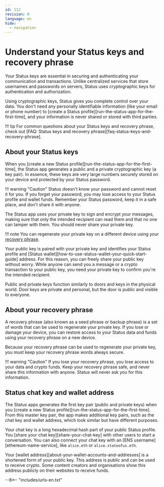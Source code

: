 ```yaml
---
id: 112
revision: 0
language: en
hide:
  - navigation
---
```


# Understand your Status keys and recovery phrase

Your Status keys are essential in securing and authenticating your communication and transactions. Unlike centralized services that store usernames and passwords on servers, Status uses cryptographic keys for authentication and authorization.

Using cryptographic keys, Status gives you complete control over your data. You don't need any personally identifiable information (like your email or phone number) to [create a Status profile][run-the-status-app-for-the-first-time], and your information is never shared or stored with third parties.

!!! tip
    For common questions about your Status keys and recovery phrase, check out [FAQ: Status keys and recovery phrase][faq-status-keys-and-recovery-phrase].

## About your Status keys

When you [create a new Status profile][run-the-status-app-for-the-first-time], the Status app generates a public and a private cryptographic key (a key pair). In essence, these keys are very large numbers securely stored on your device and protected by your Status password.

!!! warning "Caution"
    Status doesn't know your password and cannot reset it for you. If you forget your password, you may lose access to your Status profile and wallet funds. Remember your Status password, keep it in a safe place, and don't share it with anyone.

The Status app uses your private key to sign and encrypt your messages, making sure that only the intended recipient can read them and that no one can tamper with them. You should never share your private key.

!!! note
    You can regenerate your private key on a different device using your [recovery phrase](#about-your-recovery-phrase).

Your public key is paired with your private key and identifies your Status profile and [Status wallet][how-to-use-status-wallet-your-quick-start-guide] address. For this reason, you can freely share your public key without worry. While anyone can send you a message or a crypto transaction to your public key, you need your private key to confirm you're the intended recipient.

Public and private keys function similarly to doors and keys in the physical world. Door keys are private and personal, but the door is public and visible to everyone.

## About your recovery phrase

A recovery phrase (also known as a seed phrase or backup phrase) is a set of words that can be used to regenerate your private key. If you lose or damage your device, you can restore access to your Status data and funds using your recovery phrase on a new device.

Because your recovery phrase can be used to regenerate your private key, you must keep your recovery phrase words always secure.

!!! warning "Caution"
    If you lose your recovery phrase, you lose access to your data and crypto funds. Keep your recovery phrase safe, and never share this information with anyone. Status will never ask you for this information.

## Status chat key and wallet address

The Status apps generates the first key pair (public and private keys) when you [create a new Status profile][run-the-status-app-for-the-first-time]. From this master key pair, the app makes additional key pairs, such as the chat key and wallet address, which look similar but have different purposes.

Your chat key is a long hexadecimal hash part of your public Status profile. You [share your chat key][share-your-chat-key] with other users to start a conversation. You can also connect your chat key with an [ENS username][ethereum-name-service], like `alice.eth` or `alice.stateofus.eth`.

<!-- Screenshot showing where to find the chat key in Status -->

Your [wallet address][about-your-wallet-accounts-and-addresses] is a shortened form of your public key. This address is public and can be used to receive crypto. Some content creators and organisations show this address publicly on their websites to receive funds.

--8<-- "includes/urls-en.txt"
